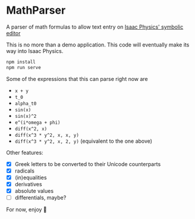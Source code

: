 # MathParser

A parser of math formulas to allow text entry on [Isaac Physics' symbolic editor](https://isaacphysics.org/equality)

This is no more than a demo application. This code will eventually make its way into Isaac Physics.

```bash
npm install
npm run serve
```

Some of the expressions that this can parse right now are

- `x + y`
- `t_0`
- `alpha_t0`
- `sin(x)`
- `sin(x)^2`
- `e^(i*omega + phi)`
- `diff(x^2, x)`
- `diff(x^3 * y^2, x, x, y)`
- `diff(x^3 * y^2, x, 2, y)` (equivalent to the one above)

Other features:

- [x] Greek letters to be converted to their Unicode counterparts
- [x] radicals
- [x] (in)equalities
- [x] derivatives
- [x] absolute values
- [ ] differentials, maybe?

For now, enjoy 🙂
